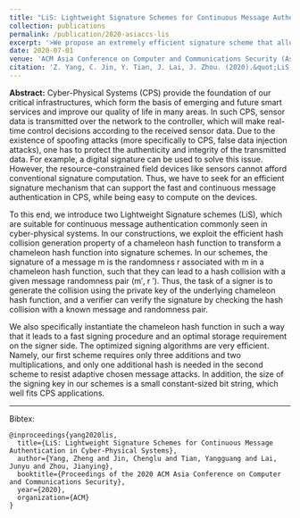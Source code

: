 ```yaml
---
title: "LiS: Lightweight Signature Schemes for Continuous Message Authentication in Cyber-Physical Systems"
collection: publications
permalink: /publication/2020-asiaccs-lis
excerpt: '>We propose an extremely efficient signature scheme that allows a resource-constrained device (signer) to sign messages continuously and efficiently. This is crucial for enabling message authentication in cyber-physical systems.' 
date: 2020-07-01
venue: 'ACM Asia Conference on Computer and Communications Security (AsiaCCS)'
citation: 'Z. Yang, C. Jin, Y. Tian, J. Lai, J. Zhou. (2020).&quot;LiS: Lightweight Signature Schemes for Continuous Message Authentication in Cyber-Physical Systems&quot; <i>ACM Asia Conference on Computer and Communications Security (AsiaCCS)</i>.'
---
```


<b>Abstract:</b> Cyber-Physical Systems (CPS) provide the foundation of our critical infrastructures, which form the basis of emerging and future smart services and improve our quality of life in many areas. In such CPS, sensor data is transmitted over the network to the controller, which will make real-time control decisions according to the received sensor data. Due to the existence of spoofing attacks (more specifically to CPS, false data injection attacks), one has to protect the authenticity and integrity of the transmitted data. For example, a digital signature can be used to solve this issue. However, the resource-constrained field devices like sensors cannot afford conventional signature computation. Thus, we have to seek for an efficient signature mechanism that can support the fast and continuous message authentication in CPS, while being easy to compute on the devices.

To this end, we introduce two Lightweight Signature schemes (LiS), which are suitable for continuous message authentication commonly seen in cyber-physical systems. In our constructions, we exploit the efficient hash collision generation property of a chameleon hash function to transform a chameleon hash function into signature schemes. In our schemes, the signature of a message m is the randomness r associated with m in a chameleon hash function, such that they can lead to a hash collision with a given message randomness pair (m′, r ′). Thus, the task of a signer is to generate the collision using the private key of the underlying chameleon hash function, and a verifier can verify the signature by checking the hash collision with a known message and randomness
pair.

We also specifically instantiate the chameleon hash function in such a way that it leads to a fast signing procedure and an optimal storage requirement on the signer side. The optimized signing algorithms are very efficient. Namely, our first scheme requires only three additions and two multiplications, and only one additional hash is needed in the second scheme to resist adaptive chosen message attacks. In addition, the size of the signing key in our schemes is a small constant-sized bit string, which well fits CPS applications.

---

Bibtex:

```
@inproceedings{yang2020lis,
  title={LiS: Lightweight Signature Schemes for Continuous Message Authentication in Cyber-Physical Systems},
  author={Yang, Zheng and Jin, Chenglu and Tian, Yangguang and Lai, Junyu and Zhou, Jianying},
  booktitle={Proceedings of the 2020 ACM Asia Conference on Computer and Communications Security},
  year={2020},
  organization={ACM}
}
```